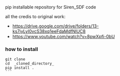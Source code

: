 pip installable repository for Siren_SDF code 

all the credis to original work: 

- https://drive.google.com/drive/folders/13-ks7iyLyI0vcS38xq1eeFdaMdfNlUC8
-  https://www.youtube.com/watch?v=8pwXpfi-0bU


### how to install
```
git clone
cd  _cloned_directory_ 
pip install . 
´´´
